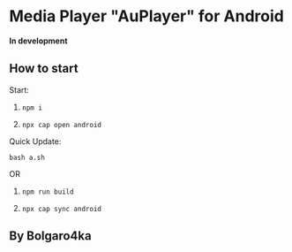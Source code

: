 # Media Player "AuPlayer" for Android

**In development**

## How to start

Start:

1. ```npm i```

2. ```npx cap open android```

Quick Update:

```bash a.sh``` 

OR

1. ```npm run build```

2. ```npx cap sync android```


## By Bolgaro4ka

